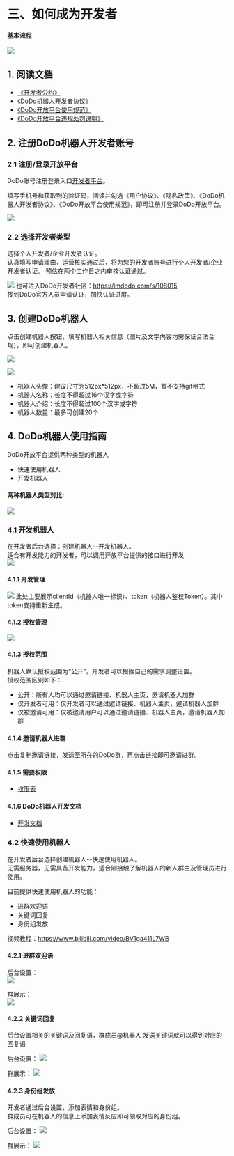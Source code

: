 # 三、如何成为开发者

#### 基本流程
![](https://img.imdodo.com/upload/cdn/A9DDE38CE956143240078245BD2D5001_1660286613924.jpg)

## 1. 阅读文档
- [《开发者公约》](/go/convention/convention.md)
- [《DoDo机器人开发者协议》](/go/agreement/agreement.md)
- [《DoDo开放平台使用规范》](/go/rule/apecification.md)
- [《DoDo开放平台违规处罚说明》](/go/rule/explain.md)
## 2. 注册DoDo机器人开发者账号
### 2.1 注册/登录开放平台
DoDo账号注册登录入口[开发者平台](https://doker.imdodo.com)。

填写手机号和获取到的验证码，阅读并勾选《用户协议》、《隐私政策》、《DoDo机器人开发者协议》、《DoDo开放平台使用规范》，即可注册并登录DoDo开放平台。

![](https://img.imdodo.com/upload/cdn/576ECCA397C25DA99DCC09229979B5BE_1642751628487.png)

### 2.2 选择开发者类型
选择个人开发者/企业开发者认证。   
认真填写申请理由，运营核实通过后，将为您的开发者账号进行个人开发者/企业开发者认证。
预估在两个工作日之内审核认证通过。

![](https://img.imdodo.com/upload/cdn/B21B785631590BB85207BA13639ACC0A_1642596269417.png)
也可进入DoDo开发者社区：https://imdodo.com/s/108015    
找到DoDo官方人员申请认证，加快认证进度。


## 3. 创建DoDo机器人
点击创建机器人按钮，填写机器人相关信息（图片及文字内容均需保证合法合规），即可创建机器人。

![](https://img.imdodo.com/upload/cdn/FAFD01AAC799E6355DFB28B045FCE72C_1642596386410.png)

![](https://img.imdodo.com/upload/cdn/5B574B53490712DC39893311314CCD5E_1660287652235.png)

- 机器人头像：建议尺寸为512px*512px，不超过5M，暂不支持gif格式
- 机器人名称：长度不得超过16个汉字或字符
- 机器人介绍：长度不得超过100个汉字或字符
- 机器人数量：最多可创建20个

## 4. DoDo机器人使用指南

DoDo开放平台提供两种类型的机器人
- 快速使用机器人
- 开发机器人

#### 两种机器人类型对比:   
![](https://img.imdodo.com/upload/cdn/4FC44C879DED7D8EB602CCA51FE8C82E_1660288415436.jpg)


### 4.1 开发机器人
在开发者后台选择：创建机器人--开发机器人。   
适合有开发能力的开发者，可以调用开放平台提供的接口进行开发   
![](https://img.imdodo.com/upload/cdn/94E58257081ED0041E9378649255E43D_1660288722315.png)

#### 4.1.1 开发管理   
![](https://img.imdodo.com/upload/cdn/3CD11A01B76346B20EFE1332DE6AAE57_1660288823540.png)
此处主要展示clientId（机器人唯一标识）、token（机器人鉴权Token）。其中token支持重新生成。


#### 4.1.2 授权管理
![](https://img.imdodo.com/upload/cdn/E521339E2D4E351E8BD8AAC5285BC6A5_1660288975916.png)


#### 4.1.3 授权范围
机器人默认授权范围为“公开”，开发者可以根据自己的需求调整设置。    
授权范围区别如下：
- 公开：所有人均可以通过邀请链接、机器人主页，邀请机器人加群
- 仅开发者可用：仅开发者可以通过邀请链接、机器人主页，邀请机器人加群
- 仅被邀请可用：仅被邀请用户可以通过邀请链接、机器人主页，邀请机器人加群

#### 4.1.4 邀请机器人进群
点击复制邀请链接，发送至所在的DoDo群，再点击链接即可邀请进群。


#### 4.1.5 需要权限

- [权限表](../../dev/start/permission.md)

#### 4.1.6 DoDo机器人开发文档

- [开发文档](../../dev/)


### 4.2 快速使用机器人
在开发者后台选择创建机器人--快速使用机器人。   
无需服务器，无需具备开发能力，适合刚接触了解机器人的新人群主及管理员进行使用。   

目前提供快速使用机器人的功能：   
- 进群欢迎语
- 关键词回复
- 身份组发放

视频教程：https://www.bilibili.com/video/BV1ga411L7WB

#### 4.2.1 进群欢迎语
后台设置：   
![](https://img.imdodo.com/upload/cdn/3214FB251E8549C308D21037A18C23FD_1660290180101.png)

群展示：   
![](https://img.imdodo.com/upload/cdn/3214FB251E8549C308D21037A18C23FD_1660290180101.png)

#### 4.2.2 关键词回复
后台设置相关的关键词及回复语，群成员@机器人 发送关键词就可以得到对应的回复语

后台设置：
![](https://img.imdodo.com/upload/cdn/0D4655620A1888D1E756C1B812528CAD_1660290800285.png)

群展示： 
![](https://img.imdodo.com/upload/cdn/B8699BDB1D3A846E972880998B7C19A8_1660290837748.png)

#### 4.2.3 身份组发放
开发者通过后台设置，添加表情和身份组。    
群成员可在机器人的信息上添加表情反应即可领取对应的身份组。       

后台设置： 
![](https://img.imdodo.com/upload/cdn/306C7BA54BB5F4F12C296D32C44B6794_1660291604138.png)

群展示：
![](https://img.imdodo.com/upload/cdn/56DB16EE69805D280C5511ADF349A940_1660291653025.png)